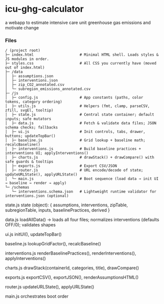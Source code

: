# icu-ghg-calculator
a webapp to estimate intensive care unit greenhouse gas emissions and motivate change


### Files
```
/ (project root)
├─ index.html                     # Minimal HTML shell. Loads styles & JS modules in order.
├─ styles.css                     # All CSS you currently have (moved out of index.html)
├─ /data
│  ├─ assumptions.json
│  ├─ interventions.json
│  ├─ zip_CO2_annotated.csv
│  └─ subregion_emissions_annotated.csv
├─ /js
│  ├─ config.js                   # App constants (paths, color tokens, category ordering)
│  ├─ utils.js                    # Helpers (fmt, clamp, parseCSV, zfill, svgEl, tooltip)
│  ├─ state.js                    # Central state container; default inputs; safe mutators
│  ├─ data.js                     # Fetch & validate data files; JSON schema checks; fallbacks
│  ├─ ui.js                       # Init controls, tabs, drawer, buttons; updateTopBar()
│  ├─ baseline.js                 # Grid lookup + baseline math; recalcBaseline()
│  ├─ interventions.js            # Build baseline practices + interventions UI; applyInterventions()
│  ├─ charts.js                   # drawStack() + drawCompare() with safe guards & tooltips
│  ├─ exports.js                  # Export CSV/JSON
│  ├─ router.js                   # URL encode/decode of state; updateURLState(), applyURLState()
│  └─ main.js                     # Boot sequence (load data → init UI → baseline → render → apply)
└─ /schemas
   └─ interventions.schema.json   # Lightweight runtime validator for interventions.json (optional)
```

state.js
state (object): { assumptions, interventions, zipTable, subregionTable, inputs, baselinePractices, derived }

data.js
loadAllData() → loads all four files; normalizes interventions (defaults OFF/0); validates shapes

ui.js
initUI(), updateTopBar()

baseline.js
lookupGridFactor(), recalcBaseline()

interventions.js
renderBaselinePractices(), renderInterventions(), applyInterventions()

charts.js
drawStack(containerId, categories, title), drawCompare()

exports.js
exportCSV(), exportJSON(), renderAssumptionsHTML()

router.js
updateURLState(), applyURLState()

main.js
orchestrates boot order
